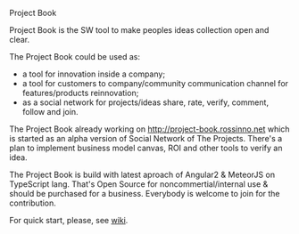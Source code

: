 Project Book

Project Book is the SW tool to make peoples ideas collection open and clear.

The Project Book could be used as:
- a tool for innovation inside a company;
- a tool for customers to company/community communication channel for features/products reinnovation;
- as a social network for projects/ideas share, rate, verify, comment, follow and join.

The Project Book already working on http://project-book.rossinno.net which is started as an alpha version of Social Network of The Projects. There's a plan to implement business model canvas, ROI and other tools to verify an idea.

The Project Book is build with latest aproach of Angular2 & MeteorJS on TypeScript lang.
That's Open Source for noncommertial/internal use & should be purchased for a business.
Everybody is welcome to join for the contribution.

For quick start, please, see [wiki](https://github.com/untu/project-book/wiki).
